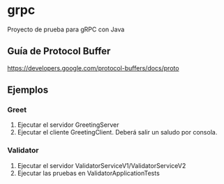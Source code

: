 # grpc
Proyecto de prueba para gRPC con Java

## Guía de Protocol Buffer
https://developers.google.com/protocol-buffers/docs/proto

## Ejemplos
### Greet
1. Ejecutar el servidor GreetingServer
2. Ejecutar el cliente GreetingClient. Deberá salir un saludo por consola.

### Validator
1. Ejecutar el servidor ValidatorServiceV1/ValidatorServiceV2
2. Ejecutar las pruebas en ValidatorApplicationTests